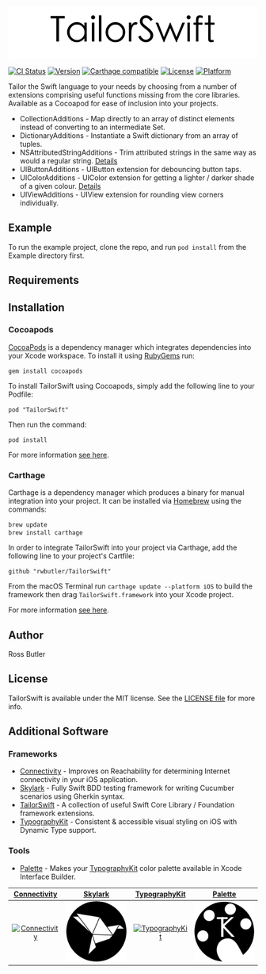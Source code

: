 ![TailorSwift](https://github.com/rwbutler/TailorSwift/raw/master/TailorSwift.png)

[![CI Status](http://img.shields.io/travis/rwbutler/TailorSwift.svg?style=flat)](https://travis-ci.org/rwbutler/TailorSwift)
[![Version](https://img.shields.io/cocoapods/v/TailorSwift.svg?style=flat)](http://cocoapods.org/pods/TailorSwift)
[![Carthage compatible](https://img.shields.io/badge/Carthage-compatible-4BC51D.svg?style=flat)](https://github.com/Carthage/Carthage)
[![License](https://img.shields.io/cocoapods/l/TailorSwift.svg?style=flat)](http://cocoapods.org/pods/TailorSwift)
[![Platform](https://img.shields.io/cocoapods/p/TailorSwift.svg?style=flat)](http://cocoapods.org/pods/TailorSwift)

Tailor the Swift language to your needs by choosing from a number of extensions comprising useful functions missing from the core libraries. Available as a Cocoapod for ease of inclusion into your projects.


* CollectionAdditions - Map directly to an array of distinct elements instead of converting to an intermediate Set.
* DictionaryAdditions - Instantiate a Swift dictionary from an array of tuples.
* NSAttributedStringAdditions - Trim attributed strings in the same way as would a regular string. [Details](https://medium.com/@rwbutler/trimming-nsattributedstring-b8c1e58ac0a)
* UIButtonAdditions - UIButton extension for debouncing button taps.
* UIColorAdditions - UIColor extension for getting a lighter / darker shade of a given colour. [Details](https://medium.com/@rwbutler/uicolor-extension-for-getting-a-lighter-darker-shade-of-a-given-colour-b1a57931f730)
* UIViewAdditions - UIView extension for rounding view corners individually.

## Example

To run the example project, clone the repo, and run `pod install` from the Example directory first.

## Requirements

## Installation
### Cocoapods

[CocoaPods](http://cocoapods.org) is a dependency manager which integrates dependencies into your Xcode workspace. To install it using [RubyGems](https://rubygems.org/) run:

```
gem install cocoapods
```

To install TailorSwift using Cocoapods, simply add the following line to your Podfile:

```
pod "TailorSwift"
```

Then run the command:

```
pod install
```

For more information [see here](https://cocoapods.org/#getstarted).

### Carthage

Carthage is a dependency manager which produces a binary for manual integration into your project. It can be installed via [Homebrew](https://brew.sh/) using the commands:

```
brew update
brew install carthage
```

In order to integrate TailorSwift into your project via Carthage, add the following line to your project's Cartfile:

```
github "rwbutler/TailorSwift"
```

From the macOS Terminal run `carthage update --platform iOS` to build the framework then drag `TailorSwift.framework` into your Xcode project.

For more information [see here](https://github.com/Carthage/Carthage#quick-start).

## Author

Ross Butler

## License

TailorSwift is available under the MIT license. See the [LICENSE file](./LICENSE) for more info.

## Additional Software
### Frameworks

* [Connectivity](https://github.com/rwbutler/Connectivity) - Improves on Reachability for determining Internet connectivity in your iOS application.
* [Skylark](https://github.com/rwbutler/Skylark) - Fully Swift BDD testing framework for writing Cucumber scenarios using Gherkin syntax.
* [TailorSwift](https://github.com/rwbutler/TailorSwift) - A collection of useful Swift Core Library / Foundation framework extensions.
* [TypographyKit](https://github.com/rwbutler/TypographyKit) - Consistent & accessible visual styling on iOS with Dynamic Type support.

### Tools
* [Palette](https://github.com/rwbutler/TypographyKitPalette) - Makes your [TypographyKit](https://github.com/rwbutler/TypographyKit) color palette available in Xcode Interface Builder.


[Connectivity](https://github.com/rwbutler/Connectivity)          |  [Skylark](https://github.com/rwbutler/Skylark) | [TypographyKit](https://github.com/rwbutler/TypographyKit) | [Palette](https://github.com/rwbutler/TypographyKitPalette)
:-------------------------:|:-------------------------:|:-------------------------:|:-------------------------:
[![Connectivity](https://github.com/rwbutler/Connectivity/raw/master/ConnectivityLogo.png)](https://github.com/rwbutler/Connectivity)   | [![Skylark](https://github.com/rwbutler/Skylark/raw/master/SkylarkLogo.png)](https://github.com/rwbutler/Skylark) |  [![TypographyKit](https://github.com/rwbutler/TypographyKit/raw/master/TypographyKitLogo.png)](https://github.com/rwbutler/TypographyKit) | [![Palette](https://github.com/rwbutler/TypographyKitPalette/raw/master/PaletteLogo.png)](https://github.com/rwbutler/TypographyKitPalette)